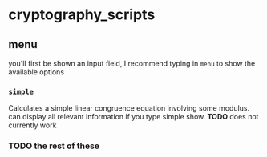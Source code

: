 # cryptography_scripts

## menu 
you'll first be shown an input field, I recommend typing in `menu` to show the available options

### `simple`
Calculates a simple linear congruence equation involving some modulus. can display all relevant information if you type simple show. __TODO__ does not currently work

### TODO the rest of these
